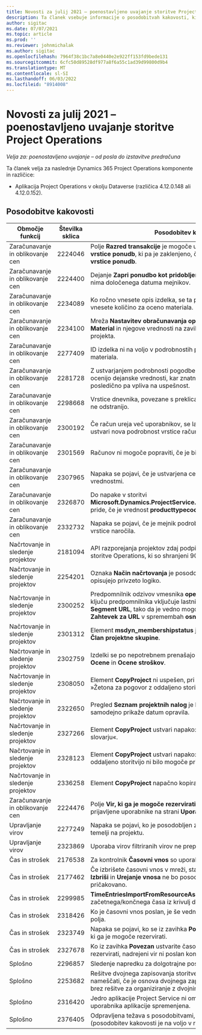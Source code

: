 ```yaml
---
title: Novosti za julij 2021 – poenostavljeno uvajanje storitve Project Operations
description: Ta članek vsebuje informacije o posodobitvah kakovosti, ki so na voljo v izdaji uvajanja Project Operations lite julija 2021.
author: sigitac
ms.date: 07/07/2021
ms.topic: article
ms.prod: ''
ms.reviewer: johnmichalak
ms.author: sigitac
ms.openlocfilehash: 7964f38c1bc7a8e0440e2e922ff153fd9bede131
ms.sourcegitcommit: 6cfc50d89528df977a8f6a55c1ad39d99800d9b4
ms.translationtype: MT
ms.contentlocale: sl-SI
ms.lasthandoff: 06/03/2022
ms.locfileid: "8914008"
---
```

# <a name="whats-new-july-2021---project-operations-lite-deployment"></a>Novosti za julij 2021 – poenostavljeno uvajanje storitve Project Operations

_Velja za: poenostavljeno uvajanje – od posla do izstavitve predračuna_

Ta članek velja za naslednje Dynamics 365 Project Operations komponente in različice:

  - Aplikacija Project Operations v okolju Dataverse (različica 4.12.0.148 ali 4.12.0.152).

## <a name="quality-updates"></a>Posodobitve kakovosti
| **Območje funkcij**              | **Številka sklica** | **Posodobitev kakovosti**                                                                                                                                                                                             |
|-------------------------------|----------------------|----------------------------------------------------------------------------------------------------------------------------------------------------------------------------------------------------------------|
| Zaračunavanje in oblikovanje cen           | 2224046              | Polje **Razred transakcije** je mogoče urejati na zavihku **Podrobnosti vrstice ponudb**, ki pa je zaklenjeno, če delate na strani **Podrobnosti vrstice ponudb**.                                                                     |
| Zaračunavanje in oblikovanje cen           | 2224400              | Dejanje **Zapri ponudbo kot pridobljeno** ni uspešno, ko ponudba nima določenega datuma mejnikov.                                                                                                                                    |
| Zaračunavanje in oblikovanje cen           | 2234089              | Ko ročno vnesete opis izdelka, se ta počisti, in sicer potem, ko vnesete količino za oceno materiala.                                                                                                                         |
| Zaračunavanje in oblikovanje cen           | 2234100              | Mreža **Nastavitev obračunavanja opravil** ne vključuje stolpca **Material** in njegove vrednosti na zavihku **Obračunavanje opravil** projekta.                                                                                                       |
| Zaračunavanje in oblikovanje cen           | 2277409              | ID izdelka ni na voljo v podrobnostih pogodbe za vrstico z vrsto materiala.                                                                                                                                        |
| Zaračunavanje in oblikovanje cen           | 2281728              | Z ustvarjanjem podrobnosti pogodbe se po nepotrebnem ponovno ocenijo dejanske vrednosti, kar znatno poveča količino podatkov, posledično pa vpliva na uspešnost.                                                                                |
| Zaračunavanje in oblikovanje cen           | 2298668              | Vrstice dnevnika, povezane s preklicanimi in izbrisanimi stroški, se ne odstranijo.                                                                                                                                     |
| Zaračunavanje in oblikovanje cen           | 2300192              | Če račun ureja več uporabnikov, se lahko na potrjenem računu ustvari nova podrobnost vrstice računa.                                                                                   |
| Zaračunavanje in oblikovanje cen           | 2301569              | Računov ni mogoče popraviti, če je bil zadržan znesek v višini 0 \$.                                                                                                                                        |
| Zaračunavanje in oblikovanje cen           | 2307965              | Napaka se pojavi, če je ustvarjena cena kategorije z manjkajočimi vrednostmi.                                                                                                                           |
| Zaračunavanje in oblikovanje cen           | 2326870              | Do napake v storitvi **Microsoft.Dynamics.ProjectService.Plugins.PostInvoiceLineDelete** pride, če je vrednost **producttypecode** enaka nič.                                                                            |
| Zaračunavanje in oblikovanje cen           | 2332732              | Napaka se pojavi, če je mejnik podrobnosti pogodbe ustvarjen brez vrstice naročila.                                                                                                                |
| Načrtovanje in sledenje projektov | 2181094              | API razporejanja projektov zdaj podpira dnevnike PSS in dnevnike storitve Operations, ki so shranjeni 90 dni.                                                                                                                  |
| Načrtovanje in sledenje projektov | 2254201              | Oznaka **Način načrtovanja** je posodobljena s podrobnostmi, ki opisujejo privzeto logiko.                                                                                                                                      |
| Načrtovanje in sledenje projektov | 2300252              | Predpomnilnik odzivov vmesnika **openProject** je posodobljen in v ključu predpomnilnika vključuje lastnika žetona **osnovni URL** in **Segment URL**, tako da je vedno mogoče ponovno ustvariti možnost **Zahtevek za URL** v spremembah **osnovni URL**. |
| Načrtovanje in sledenje projektov | 2301312              | Element **msdyn_membershipstatus** je bil odstranjen iz pogleda **Član projektne skupine**.                                                                                                                                        |
| Načrtovanje in sledenje projektov | 2302759              | Izdelki se po nepotrebnem prenašajo na zavihke **Dodelitve vira**, **Ocene** in **Ocene stroškov**.                                                                                                        |
| Načrtovanje in sledenje projektov | 2308050              | Element **CopyProject** ni uspešen, pri čemer se prikaže napaka: »Žetona za pogovor z oddaljeno storitvijo ni bilo mogoče pridobiti«.                                                                                                                           |
| Načrtovanje in sledenje projektov | 2322650              | Pregled **Seznam projektnih nalog** je bil posodobljen tako, da samodejno prikaže datum opravila.                                                                                                            |
| Načrtovanje in sledenje projektov | 2327266              | Element **CopyProject** ustvari napako: »Ključa ni mogoče najti v slovarju«.                                                                                                      |
| Načrtovanje in sledenje projektov | 2328123              | Element **CopyProject** ustvari napako: »Žetona za pogovor z oddaljeno storitvijo ni bilo mogoče pridobiti«.                                                                                                                          |
| Načrtovanje in sledenje projektov | 2336258              | Element **CopyProject** napačno kopira imena položajev za vire.                                                                                                                                                 |
| Zaračunavanje in oblikovanje cen           | 2224476              | Polje **Vir, ki ga je mogoče rezervirati** ni pravilno privzeto za prijavljene uporabnike na strani **Uporaba materiala**.                                                                                                            |
| Upravljanje virov           | 2277249              | Napaka se pojavi, ko je posodobljen zahtevani pogoja za vir, ki ne temelji na projektu.                                                                                                            |
| Upravljanje virov           | 2323869              | Uporaba virov filtriranih virov ne prepozna pravilno.                                                                                                                                             |
| Čas in strošek              | 2176538              | Za kontrolnik **Časovni vnos** so uporabljeni napačni operatorji filtrov.                                                                                                                                                   |
| Čas in strošek              | 2177462              | Če izbrišete časovni vnos v mreži, stanje gumbov **Pošlji**, **Prekliči**, **Izbriši** in **Urejanje vnosa** ne bo posodobljeno, kot je bilo pričakovano.                                                                                        |
| Čas in strošek              | 2299985              | **TimeEntriesImportFromResourceAssignment** ne ohrani začetnega/končnega časa iz krivulj dodelitve.                                                                                                  |
| Čas in strošek              | 2318426              | Ko je časovni vnos poslan, je še vedno mogoče urejati zaklenjena polja.                                                                                                                                   |
| Čas in strošek              | 2323749              | Napaka se pojavi, ko se iz zavihka **Povezano** ustvari strošek za vir, ki ga je mogoče rezervirati.                                                                                                      |
| Čas in strošek              | 2327678              | Ko iz zavihka **Povezan** ustvarite časovni vnos za vir, ki ga je mogoče rezervirati, nadrejeni vir ni poslan kontrolniku za časovni vnos.                                                                            |
| Splošno                       | 2296857              | Sledenje napredku za dolgotrajne posle.                                                                                                                                                                        |
| Splošno                       | 2253682              | Rešitve dvojnega zapisovanja storitve Project Operations ne smemo nameščati, če je osnova dvojnega zapisovanja nameščena v okolju brez rešitve za organiziranje z dvojnim zapisovanjem.                                                |
| Splošno                       | 2316420              | Jedro aplikacije Project Service ni omogočeno, če je poslovna enota uporabnika aplikacije spremenjena.                                                                                                                     |
| Splošno                       | 2376405              | Odpravljena težava s posodobitvami, ki jih vodi izdajatelj (posodobitev kakovosti je na voljo v različici 4.12.0.152)                                                                                                                     |

